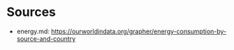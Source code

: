 # Sources

- energy.md: <https://ourworldindata.org/grapher/energy-consumption-by-source-and-country>
